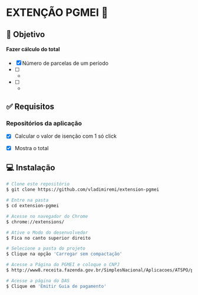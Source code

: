 #  EXTENÇÃO PGMEI 📅

## :dart: Objetivo
#### Fazer cálculo do total
- [x] Número de parcelas de um período
- [ ] *
- [ ] *


## :white_check_mark: Requisitos

### Repositórios da aplicação
- [x] Calcular o valor de isenção com 1 só click
- [x] Mostra o total


## :computer: Instalação ##
```bash
# Clone este repositório
$ git clone https://github.com/vladimiremi/extension-pgmei

# Entre na pasta
$ cd extension-pgmei

# Acesse no navegador do Chrome 
$ chrome://extensions/

# Ative o Modo do desenvolvedor
$ Fica no canto superior direito

# Selecione a pasta do projeto
$ Clique na opção 'Carregar sem compactação'

# Acesse a Página do PGMEI e coloque o CNPJ
$ http://www8.receita.fazenda.gov.br/SimplesNacional/Aplicacoes/ATSPO/pgmei.app/Identificacao

# Acesse a página do DAS
$ Clique em 'Emitir Guia de pagamento'
```
